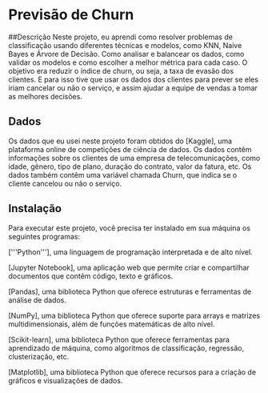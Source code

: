 # **Previsão de Churn**
##Descrição
Neste projeto, eu aprendi como resolver problemas de classificação usando diferentes técnicas e modelos, como KNN, Naive Bayes e Árvore de Decisão. Como analisar e balancear os dados, como validar os modelos e como escolher a melhor métrica para cada caso. O objetivo era reduzir o índice de churn, ou seja, a taxa de evasão dos clientes. E para isso tive que usar os dados dos clientes para prever se eles iriam cancelar ou não o serviço, e assim ajudar a equipe de vendas a tomar as melhores decisões.

## **Dados**
Os dados que eu usei neste projeto foram obtidos do [Kaggle], uma plataforma online de competições de ciência de dados. Os dados contêm informações sobre os clientes de uma empresa de telecomunicações, como idade, gênero, tipo de plano, duração do contrato, valor da fatura, etc. Os dados também contêm uma variável chamada Churn, que indica se o cliente cancelou ou não o serviço.

## **Instalação**
Para executar este projeto, você precisa ter instalado em sua máquina os seguintes programas:

['''Python'''], uma linguagem de programação interpretada e de alto nível.

[Jupyter Notebook], uma aplicação web que permite criar e compartilhar documentos que contêm código, texto e gráficos.

[Pandas], uma biblioteca Python que oferece estruturas e ferramentas de análise de dados.

[NumPy], uma biblioteca Python que oferece suporte para arrays e matrizes multidimensionais, além de funções 
matemáticas de alto nível.

[Scikit-learn], uma biblioteca Python que oferece ferramentas para aprendizado de máquina, como algoritmos de
classificação, regressão, clusterização, etc.

[Matplotlib], uma biblioteca Python que oferece recursos para a criação de gráficos e visualizações de dados.
